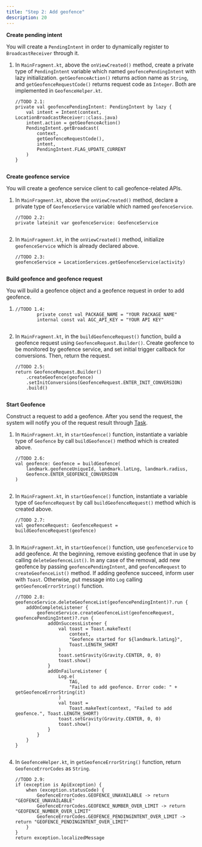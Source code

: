 ```yaml
---
title: "Step 2: Add geofence"
description: 20
---
```


**Create pending intent**

You will create a `PendingIntent` in order to dynamically register to `BroadcastReceiver` through it.

1. In `MainFragment.kt`, above the `onViewCreated()` method, create a private type of `PendingIntent` variable which named `geofencePendingIntent` with lazy initialization. `getGeofenceAction()` returns action name as `String`, and `getGeofenceRequestCode()` returns request code as `Integer`. Both are implemented in `GeofenceHelper.kt`.

   <pre><div id="copy-button12" class="copy-btn" title="Copy" onclick="copyCode(this.id)"></div><code>//TODO 2.1:
   private val geofencePendingIntent: PendingIntent by lazy {
       val intent = Intent(context, LocationBroadcastReceiver::class.java)
       intent.action = getGeofenceAction()
       PendingIntent.getBroadcast(
           context,
           getGeofenceRequestCode(),
           intent,
           PendingIntent.FLAG_UPDATE_CURRENT
       )
   }
   <span class="pln">
   </span></code></pre>

**Create geofence service**

You will create a geofence service client to call geofence-related APIs.

1. In `MainFragment.kt`, above the `onViewCreated()` method, declare a private type of `GeofenceService` variable which named `geofenceService`.

   <pre><div id="copy-button13" class="copy-btn" title="Copy" onclick="copyCode(this.id)"></div><code>//TODO 2.2:
   private lateinit var geofenceService: GeofenceService
   <span class="pln">
   </span></code></pre>

2. In `MainFragment.kt`, in the `onViewCreated()` method, initialize `geofenceService` which is already declared above.

   <pre><div id="copy-button14" class="copy-btn" title="Copy" onclick="copyCode(this.id)"></div><code>//TODO 2.3:
   geofenceService = LocationServices.getGeofenceService(activity)
   <span class="pln">
   </span></code></pre>

**Build geofence and geofence request**

You will build a geofence object and a geofence request in order to add geofence.

1. <pre><div id="copy-button15" class="copy-btn" title="Copy" onclick="copyCode(this.id)"></div><code>//TODO 1.4:
           private const val PACKAGE_NAME = "YOUR PACKAGE NAME"
           internal const val AGC_API_KEY = "YOUR API KEY"
   <span class="pln">
   </span></code></pre>

2. In `MainFragment.kt`, in the `buildGeofenceRequest()` function, build a geofence request using `GeofenceRequest.Builder()`. Create geofence to be monitored by geofence service, and set initial trigger callback for conversions. Then, return the request.

   <pre><div id="copy-button16" class="copy-btn" title="Copy" onclick="copyCode(this.id)"></div><code>//TODO 2.5:
   return GeofenceRequest.Builder()
       .createGeofence(geofence)
       .setInitConversions(GeofenceRequest.ENTER_INIT_CONVERSION)
       .build()
   <span class="pln">
   </span></code></pre>

**Start Geofence**

Construct a request to add a geofence. After you send the request, the system will notify you of the request result through [Task](https://developer.huawei.com/consumer/en/doc/development/HMSCore-References-V5/task_tresult-0000001050121148-V5).

1. In `MainFragment.kt`, in `startGeofence()` function, instantiate a variable type of `Geofence` by call `buildGeofence()` method which is created above.

   <pre><div id="copy-button17" class="copy-btn" title="Copy" onclick="copyCode(this.id)"></div><code>//TODO 2.6:
   val geofence: Geofence = buildGeofence(
       landmark.geofenceUniqueId, landmark.latLng, landmark.radius,
       Geofence.ENTER_GEOFENCE_CONVERSION
   )
   <span class="pln">
   </span></code></pre>

2. In `MainFragment.kt`, in `startGeofence()` function, instantiate a variable type of `GeofenceRequest` by call `buildGeofenceRequest()` method which is created above.

   <pre><div id="copy-button18" class="copy-btn" title="Copy" onclick="copyCode(this.id)"></div><code>//TODO 2.7:
   val geofenceRequest: GeofenceRequest = buildGeofenceRequest(geofence)
   <span class="pln">
   </span></code></pre>

3. In `MainFragment.kt`, in `startGeofence()` function, use `geofenceService`  to add geofence. At the beginning, remove existing geofence that in use by calling `deleteGeofenceList()`. In any case of the removal, add new geofence by passing `geofencePendingIntent`, and `geofenceRequest` to `createGeofenceList()` method. If adding geofence succeed, inform user with `Toast`. Otherwise, put message into `Log` calling `getGeofenceErrorString()` function.

   <pre><div id="copy-button19" class="copy-btn" title="Copy" onclick="copyCode(this.id)"></div><code>//TODO 2.8:
   geofenceService.deleteGeofenceList(geofencePendingIntent)?.run {
       addOnCompleteListener {
           geofenceService.createGeofenceList(geofenceRequest, geofencePendingIntent)?.run {
               addOnSuccessListener {
                   val toast = Toast.makeText(
                       context,
                       "Geofence started for ${landmark.latLng}",
                       Toast.LENGTH_SHORT
                   )
                   toast.setGravity(Gravity.CENTER, 0, 0)
                   toast.show()
               }
               addOnFailureListener {
                   Log.e(
                       TAG,
                       "Failed to add geofence. Error code: " + getGeofenceErrorString(it)
                   )
                   val toast =
                       Toast.makeText(context, "Failed to add geofence.", Toast.LENGTH_SHORT)
                   toast.setGravity(Gravity.CENTER, 0, 0)
                   toast.show()
               }
           }
       }
   }
   <span class="pln">
   </span></code></pre>

4. In `GeofenceHelper.kt`, in `getGeofenceErrorString()` function, return `GeofenceErrorCodes` as `String`.

   <pre><div id="copy-button20" class="copy-btn" title="Copy" onclick="copyCode(this.id)"></div><code>//TODO 2.9:
   if (exception is ApiException) {
       when (exception.statusCode) {
           GeofenceErrorCodes.GEOFENCE_UNAVAILABLE -> return "GEOFENCE_UNAVAILABLE"
           GeofenceErrorCodes.GEOFENCE_NUMBER_OVER_LIMIT -> return "GEOFENCE_NUMBER_OVER_LIMIT"
           GeofenceErrorCodes.GEOFENCE_PENDINGINTENT_OVER_LIMIT -> return "GEOFENCE_PENDINGINTENT_OVER_LIMIT"
       }
   }
   return exception.localizedMessage
   <span class="pln">
   </span></code></pre>